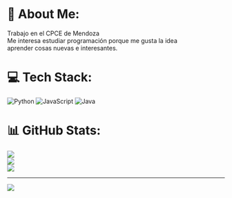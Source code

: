 # 💫 About Me:
Trabajo en el CPCE de Mendoza<br>Me interesa estudiar programación porque me gusta la idea<br>aprender cosas nuevas e interesantes.


# 💻 Tech Stack:
![Python](https://img.shields.io/badge/python-3670A0?style=for-the-badge&logo=python&logoColor=ffdd54) ![JavaScript](https://img.shields.io/badge/javascript-%23323330.svg?style=for-the-badge&logo=javascript&logoColor=%23F7DF1E) ![Java](https://img.shields.io/badge/java-%23ED8B00.svg?style=for-the-badge&logo=openjdk&logoColor=white)
# 📊 GitHub Stats:
![](https://github-readme-stats.vercel.app/api?username=edumat747@gmail.com&theme=tokyonight&hide_border=false&include_all_commits=true&count_private=false)<br/>
![](https://github-readme-streak-stats.herokuapp.com/?user=edumat747@gmail.com&theme=tokyonight&hide_border=false)<br/>
![](https://github-readme-stats.vercel.app/api/top-langs/?username=edumat747@gmail.com&theme=tokyonight&hide_border=false&include_all_commits=true&count_private=false&layout=compact)

---
[![](https://visitcount.itsvg.in/api?id=edumat747@gmail.com&icon=4&color=1)](https://visitcount.itsvg.in)

<!-- Proudly created with GPRM ( https://gprm.itsvg.in ) -->
